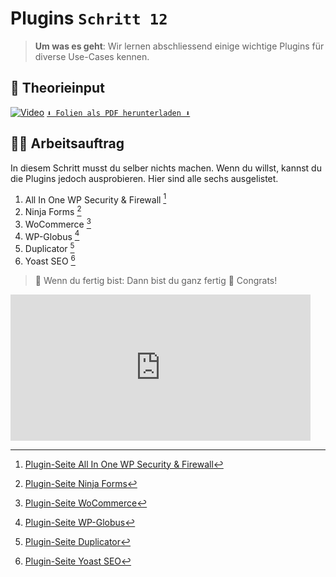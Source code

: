 # Plugins `Schritt 12`
> **Um was es geht**: 
> Wir lernen abschliessend einige wichtige Plugins für diverse Use-Cases kennen. 

## 🧠 Theorieinput 
[![Video](https://i3.ytimg.com/vi/LvXMOSVGuOk/maxresdefault.jpg)](https://www.youtube.com/watch?v=LvXMOSVGuOk)
[`⬇️ Folien als PDF herunterladen ⬇️`](https://drive.google.com/file/d/1GnE4ODjbLWm1lqh_05QlOlug8Z-Eifk4/view?usp=sharing)

## 🧑‍💻 Arbeitsauftrag

In diesem Schritt musst du selber nichts machen. Wenn du willst, kannst du die Plugins jedoch ausprobieren. 
Hier sind alle sechs ausgelistet.

1. All In One WP Security & Firewall [^1]
2. Ninja Forms [^2]
3. WoCommerce [^3]
4. WP-Globus [^4]
5. Duplicator [^5]
6. Yoast SEO [^6]

[^1]: [Plugin-Seite All In One WP Security & Firewall](https://de.wordpress.org/plugins/all-in-one-wp-security-and-firewall/)
[^2]: [Plugin-Seite Ninja Forms](https://de.wordpress.org/plugins/ninja-forms/)
[^3]: [Plugin-Seite WoCommerce](https://de.wordpress.org/plugins/woocommerce/)
[^4]: [Plugin-Seite WP-Globus](https://de.wordpress.org/plugins/wpglobus/)
[^5]: [Plugin-Seite Duplicator](https://de.wordpress.org/plugins/duplicator/)
[^6]: [Plugin-Seite Yoast SEO](https://de.wordpress.org/plugins/wordpress-seo/)

>  🔗 Wenn du fertig bist:
>  Dann bist du ganz fertig 🥳 Congrats!

<iframe src="https://giphy.com/embed/mp1JYId8n0t3y" width="480" height="234" frameBorder="0" class="giphy-embed" allowFullScreen></iframe><p><a href="https://giphy.com/gifs/story-winning-naral-mp1JYId8n0t3y"></a></p>
